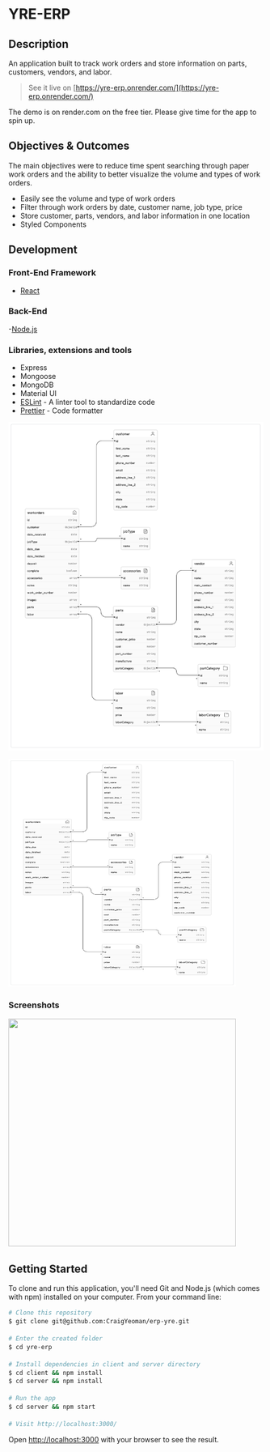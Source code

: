 # YRE-ERP

## Description

An application built to track work orders and store information on parts, customers, vendors, and labor.

> See it live on [https://yre-erp.onrender.com/](https://yre-erp.onrender.com/)

The demo is on render.com on the free tier.  Please give time for the app to spin up.  

## Objectives & Outcomes

The main objectives were to reduce time spent searching through paper work orders and the ability to better visualize the volume and types of work orders.  

- Easily see the volume and type of work orders
- Filter through work orders by date, customer name, job type, price
- Store customer, parts, vendors, and labor information in one location  
- Styled Components

## Development

### Front-End Framework

- [React](https://github.com/facebook/create-react-app)

### Back-End

-[Node.js](https://nodejs.org/en)

### Libraries, extensions and tools

- Express
- Mongoose
- MongoDB
- Material UI
- [ESLint](https://eslint.org/) - A linter tool to standardize code
- [Prettier](https://prettier.io/) - Code formatter

![Diagram](/diagram.png?raw=true)

<img src="https://github.com/CraigYeoman/erp-yre/blob/main/diagram.png" width="450" height="450">

### Screenshots

<img src="https://res.cloudinary.com/ddcqxstsp/video/upload/v1685453235/erp-app_wavdic.gif" width="450" height="450">

## Getting Started

To clone and run this application, you'll need Git and Node.js (which comes with npm) installed on your computer. From your command line:

```bash
# Clone this repository
$ git clone git@github.com:CraigYeoman/erp-yre.git

# Enter the created folder
$ cd yre-erp

# Install dependencies in client and server directory
$ cd client && npm install
$ cd server && npm install

# Run the app
$ cd server && npm start

# Visit http://localhost:3000/
```

Open [http://localhost:3000](http://localhost:3000) with your browser to see the result.
